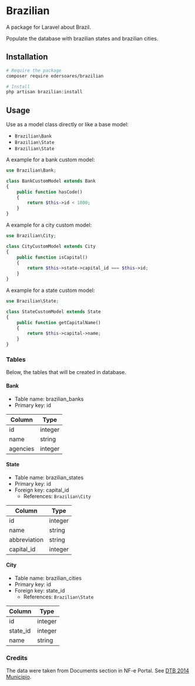 # Brazilian

A package for Laravel about Brazil.

Populate the database with brazilian states and brazilian cities.

## Installation

````bash
# Require the package
composer require edersoares/brazilian

# Install
php artisan brazilian:install
````

## Usage

Use as a model class directly or like a base model:

- `Brazilian\Bank`
- `Brazilian\State`
- `Brazilian\State`

A example for a bank custom model:

```php
use Brazilian\Bank;

class BankCustomModel extends Bank
{
    public function hasCode()
    {
        return $this->id < 1000;
    }
}
```

A example for a city custom model:

```php
use Brazilian\City;

class CityCustomModel extends City
{
    public function isCapital()
    {
        return $this->state->capital_id === $this->id;
    }
}
```

A example for a state custom model:

```php
use Brazilian\State;

class StateCustomModel extends State
{
    public function getCapitalName()
    {
        return $this->capital->name;
    }
}
```

### Tables

Below, the tables that will be created in database.

#### Bank

- Table name: brazilian_banks
- Primary key: id

| Column   | Type    |
|----------|---------|
| id       | integer |
| name     | string  |
| agencies | integer |

#### State

- Table name: brazilian_states
- Primary key: id
- Foreign key: capital_id
  - References: `Brazilian\City`

| Column       | Type    |
|--------------|---------|
| id           | integer |
| name         | string  |
| abbreviation | string  |
| capital_id   | integer |

#### City

- Table name: brazilian_cities
- Primary key: id
- Foreign key: state_id
  - References: `Brazilian\State`

| Column   | Type    |
|----------|---------|
| id       | integer |
| state_id | integer |
| name     | string  |

### Credits

The data were taken from Documents section in NF-e Portal. See [DTB 2014 Municipio](http://www.nfe.fazenda.gov.br/portal/listaConteudo.aspx?tipoConteudo=Iy/5Qol1YbE=).